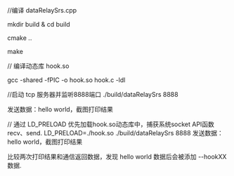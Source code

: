 //编译 dataRelaySrs.cpp

mkdir build & cd build

cmake ..

make

// 编译动态库 hook.so

gcc -shared -fPIC -o hook.so hook.c -ldl

//启动 tcp 服务器并监听8888端口
./build/dataRelaySrs 8888

发送数据：hello world，截图打印结果

// 通过 LD_PRELOAD 优先加载hook.so动态库中，捕获系统socket API函数recv、send.
LD_PRELOAD=./hook.so ./build/dataRelaySrs 8888
发送数据：hello world，截图打印结果

比较两次打印结果和通信返回数据，发现 hello world 数据后会被添加 --hookXX 数据.